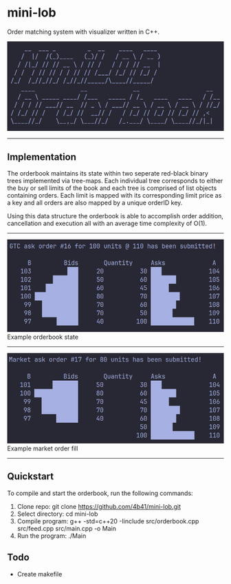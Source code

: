 # mini-lob

Order matching system with visualizer written in C++. 

![start](./res/start.png)

---
## Implementation

The orderbook maintains its state within two seperate red-black binary trees implemented via tree-maps. Each individual tree corresponds to either the buy or sell limits of the book and each tree is comprised of list objects containing orders. Each limit is mapped with its corresponding limit price as a key and all orders are also mapped by a unique orderID key.

Using this data structure the orderbook is able to accomplish order addition, cancellation and execution all with an average time complexity of O(1).

---

![ex1](./res/example_1.png)<br>
Example orderbook state

---
![ex2](./res/example_2.png) <br>
Example market order fill

---

## Quickstart

To compile and start the orderbook, run the following commands:

1. Clone repo: git clone https://github.com/4b41/mini-lob.git
2. Select directory: cd mini-lob
3. Compile program: g++ -std=c++20 -Iinclude src/orderbook.cpp src/feed.cpp src/main.cpp -o Main
4. Run the program: ./Main

## Todo

* Create makefile
